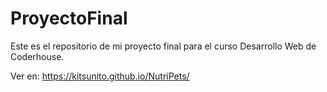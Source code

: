 ﻿# ProyectoFinal
Este es el repositorio de mi proyecto final para el curso Desarrollo Web de Coderhouse.


Ver en: https://kitsunito.github.io/NutriPets/

